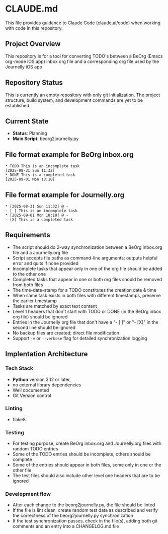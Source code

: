 # CLAUDE.md

This file provides guidance to Claude Code (claude.ai/code) when working with code in this repository.

## Project Overview

This repository is for a tool for converting TODO's between a BeOrg (Emacs org-mode iOS app) inbox org file and a corresponding org file used by the Journelly iOS app

## Repository Status

This is currently an empty repository with only git initialization. The project structure, build system, and development commands are yet to be established.

## Current State

- **Status**: Planning
- **Main Script**: beorg2journelly.py

## File format example for BeOrg inbox.org
```
* TODO This is an incomplete task
[2025-08-31 Sun 11:32]
* DONE This is a completed task
[2025-09-01 Mon 18:10]
```

## File format example for Journelly.org
```
* [2025-08-31 Sun 11:32] @ -
- [ ] This is an incomplete task
* [2025-09-01 Mon 18:10] @ -
- [X] This is a completed task
```

## Requirements
- The script should do 2-way synchronization between a BeOrg inbox.org file and a Journelly.org file
- Script accepts file paths as command-line arguments; outputs helpful error and quits if none provided
- Incomplete tasks that appear only in one of the org file should be added to the other one
- Completed tasks that appear in one or both org files should be removed from both files
- The time-date-stamp for a TODO constitutes the creation date & time
- When same task exists in both files with different timestamps, preserve the earlier timestamp
- Tasks are matched by exact text content
- Level 1 headers that don't start with TODO or DONE (in the BeOrg inbox org file) should be ignored
- Entries in the Journelly org file that don't have a "- [ ]" or "- [X]" in the second line should be ignored
- No backup files are created; direct file modification
- Support `-v` or `--verbose` flag for detailed synchronization logging

## Implentation Architecture

### Tech Stack
- **Python** version 3.12 or later,
- no external library dependencies
- Well documented
- Git Version control

### Linting
- flake8

### Testing
- For testing purpose, create BeOrg inbox.org and Journelly.org files with random TODO entries
- Some of the TODO entries should be incomplete, others should be complete
- Some of the entries should appear in both files, some only in one or the other file
- The test files should also include other level one headers that are to be ignored

### Development flow
- After each change to the beorg2journelly.py, the file should be linted
- If the file is lint clean, create random test data as described and verify the correctness of the beorg2journelly.py synchronization
- If the test synchronization passes, check in the file(s), adding both git comments and an entry into a CHANGELOG.md file


